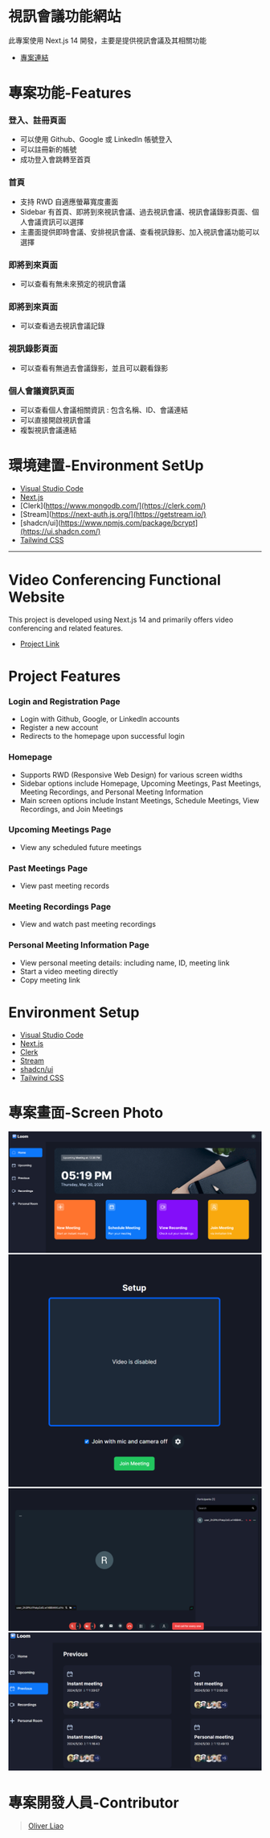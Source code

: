 # 視訊會議功能網站
此專案使用 Next.js 14 開發，主要是提供視訊會議及其相關功能
* [專案連結](next-zoom-clone-nine.vercel.app)


# 專案功能-Features

### 登入、註冊頁面
* 可以使用 Github、Google 或 LinkedIn 帳號登入
* 可以註冊新的帳號
* 成功登入會跳轉至首頁

### 首頁
* 支持 RWD 自適應螢幕寬度畫面
* Sidebar 有首頁、即將到來視訊會議、過去視訊會議、視訊會議錄影頁面、個人會議資訊可以選擇
* 主畫面提供即時會議、安排視訊會議、查看視訊錄影、加入視訊會議功能可以選擇

### 即將到來頁面
* 可以查看有無未來預定的視訊會議

### 即將到來頁面
* 可以查看過去視訊會議記錄

### 視訊錄影頁面
* 可以查看有無過去會議錄影，並且可以觀看錄影

### 個人會議資訊頁面
* 可以查看個人會議相關資訊 : 包含名稱、ID、會議連結
* 可以直接開啟視訊會議
* 複製視訊會議連結

# 環境建置-Environment SetUp
* [Visual Studio Code](https://code.visualstudio.com/)
* [Next.js](https://nextjs.org/)
* [Clerk](https://www.mongodb.com/](https://clerk.com/)
* [Stream](https://next-auth.js.org/](https://getstream.io/)
* [shadcn/ui](https://www.npmjs.com/package/bcrypt](https://ui.shadcn.com/)
* [Tailwind CSS](https://tailwindcss.com/)

---

# Video Conferencing Functional Website
This project is developed using Next.js 14 and primarily offers video conferencing and related features.
* [Project Link](https://next-zoom-clone-nine.vercel.app)

# Project Features

### Login and Registration Page
* Login with Github, Google, or LinkedIn accounts
* Register a new account
* Redirects to the homepage upon successful login

### Homepage
* Supports RWD (Responsive Web Design) for various screen widths
* Sidebar options include Homepage, Upcoming Meetings, Past Meetings, Meeting Recordings, and Personal Meeting Information
* Main screen options include Instant Meetings, Schedule Meetings, View Recordings, and Join Meetings

### Upcoming Meetings Page
* View any scheduled future meetings

### Past Meetings Page
* View past meeting records

### Meeting Recordings Page
* View and watch past meeting recordings

### Personal Meeting Information Page
* View personal meeting details: including name, ID, meeting link
* Start a video meeting directly
* Copy meeting link

# Environment Setup
* [Visual Studio Code](https://code.visualstudio.com/)
* [Next.js](https://nextjs.org/)
* [Clerk](https://clerk.com/)
* [Stream](https://getstream.io/)
* [shadcn/ui](https://ui.shadcn.com/)
* [Tailwind CSS](https://tailwindcss.com/)

# 專案畫面-Screen Photo
![home-page](https://github.com/Ollieeryo/next-zoom-clone/blob/main/public/home-1.png)
![meeting-1-page](https://github.com/Ollieeryo/next-zoom-clone/blob/main/public/meeting-1%20.png)
![meeting-2-page](https://github.com/Ollieeryo/next-zoom-clone/blob/main/public/meeting-2.png)
![previous-page](https://github.com/Ollieeryo/next-zoom-clone/blob/main/public/pre.png)

# 專案開發人員-Contributor
> [Oliver Liao](https://github.com/Ollieeryo)
